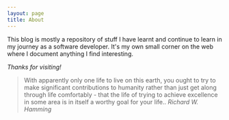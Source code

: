 ```yaml
---
layout: page
title: About
---
```


This blog is mostly a repository of stuff I have learnt and continue to
learn in my journey as a software developer. It's my own small corner on
the web where I document anything I find interesting.

_Thanks for visiting!_

> With apparently only one life to live on this earth, you ought to try to make significant contributions to humanity rather than just get along through life comfortably - that the life of trying to achieve excellence in some area is in itself a worthy goal for your life.. <cite>Richard W. Hamming</cite>
